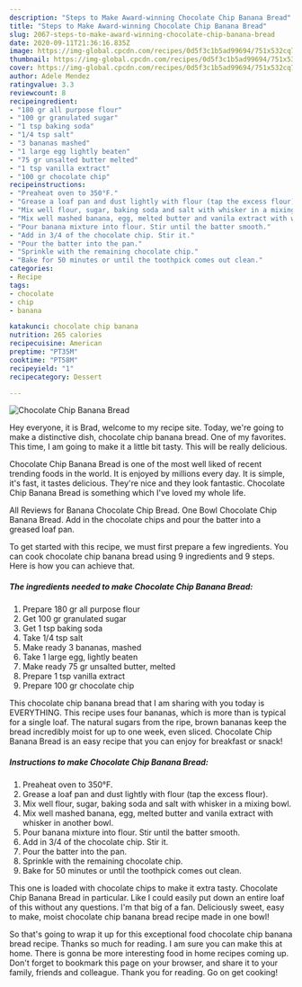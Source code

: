```yaml
---
description: "Steps to Make Award-winning Chocolate Chip Banana Bread"
title: "Steps to Make Award-winning Chocolate Chip Banana Bread"
slug: 2067-steps-to-make-award-winning-chocolate-chip-banana-bread
date: 2020-09-11T21:36:16.835Z
image: https://img-global.cpcdn.com/recipes/0d5f3c1b5ad99694/751x532cq70/chocolate-chip-banana-bread-recipe-main-photo.jpg
thumbnail: https://img-global.cpcdn.com/recipes/0d5f3c1b5ad99694/751x532cq70/chocolate-chip-banana-bread-recipe-main-photo.jpg
cover: https://img-global.cpcdn.com/recipes/0d5f3c1b5ad99694/751x532cq70/chocolate-chip-banana-bread-recipe-main-photo.jpg
author: Adele Mendez
ratingvalue: 3.3
reviewcount: 8
recipeingredient:
- "180 gr all purpose flour"
- "100 gr granulated sugar"
- "1 tsp baking soda"
- "1/4 tsp salt"
- "3 bananas mashed"
- "1 large egg lightly beaten"
- "75 gr unsalted butter melted"
- "1 tsp vanilla extract"
- "100 gr chocolate chip"
recipeinstructions:
- "Preaheat oven to 350°F."
- "Grease a loaf pan and dust lightly with flour (tap the excess flour)."
- "Mix well flour, sugar, baking soda and salt with whisker in a mixing bowl."
- "Mix well mashed banana, egg, melted butter and vanila extract with whisker in another bowl."
- "Pour banana mixture into flour. Stir until the batter smooth."
- "Add in 3/4 of the chocolate chip. Stir it."
- "Pour the batter into the pan."
- "Sprinkle with the remaining chocolate chip."
- "Bake for 50 minutes or until the toothpick comes out clean."
categories:
- Recipe
tags:
- chocolate
- chip
- banana

katakunci: chocolate chip banana 
nutrition: 265 calories
recipecuisine: American
preptime: "PT35M"
cooktime: "PT58M"
recipeyield: "1"
recipecategory: Dessert

---
```



![Chocolate Chip Banana Bread](https://img-global.cpcdn.com/recipes/0d5f3c1b5ad99694/751x532cq70/chocolate-chip-banana-bread-recipe-main-photo.jpg)

Hey everyone, it is Brad, welcome to my recipe site. Today, we're going to make a distinctive dish, chocolate chip banana bread. One of my favorites. This time, I am going to make it a little bit tasty. This will be really delicious.

Chocolate Chip Banana Bread is one of the most well liked of recent trending foods in the world. It is enjoyed by millions every day. It is simple, it's fast, it tastes delicious. They're nice and they look fantastic. Chocolate Chip Banana Bread is something which I've loved my whole life.

All Reviews for Banana Chocolate Chip Bread. One Bowl Chocolate Chip Banana Bread. Add in the chocolate chips and pour the batter into a greased loaf pan.


To get started with this recipe, we must first prepare a few ingredients. You can cook chocolate chip banana bread using 9 ingredients and 9 steps. Here is how you can achieve that.

<!--inarticleads1-->

##### The ingredients needed to make Chocolate Chip Banana Bread:

1. Prepare 180 gr all purpose flour
1. Get 100 gr granulated sugar
1. Get 1 tsp baking soda
1. Take 1/4 tsp salt
1. Make ready 3 bananas, mashed
1. Take 1 large egg, lightly beaten
1. Make ready 75 gr unsalted butter, melted
1. Prepare 1 tsp vanilla extract
1. Prepare 100 gr chocolate chip


This chocolate chip banana bread that I am sharing with you today is EVERYTHING. This recipe uses four bananas, which is more than is typical for a single loaf. The natural sugars from the ripe, brown bananas keep the bread incredibly moist for up to one week, even sliced. Chocolate Chip Banana Bread is an easy recipe that you can enjoy for breakfast or snack! 

<!--inarticleads2-->

##### Instructions to make Chocolate Chip Banana Bread:

1. Preaheat oven to 350°F.
1. Grease a loaf pan and dust lightly with flour (tap the excess flour).
1. Mix well flour, sugar, baking soda and salt with whisker in a mixing bowl.
1. Mix well mashed banana, egg, melted butter and vanila extract with whisker in another bowl.
1. Pour banana mixture into flour. Stir until the batter smooth.
1. Add in 3/4 of the chocolate chip. Stir it.
1. Pour the batter into the pan.
1. Sprinkle with the remaining chocolate chip.
1. Bake for 50 minutes or until the toothpick comes out clean.


This one is loaded with chocolate chips to make it extra tasty. Chocolate Chip Banana Bread in particular. Like I could easily put down an entire loaf of this without any questions. I&#39;m that big of a fan. Deliciously sweet, easy to make, moist chocolate chip banana bread recipe made in one bowl! 

So that's going to wrap it up for this exceptional food chocolate chip banana bread recipe. Thanks so much for reading. I am sure you can make this at home. There is gonna be more interesting food in home recipes coming up. Don't forget to bookmark this page on your browser, and share it to your family, friends and colleague. Thank you for reading. Go on get cooking!
